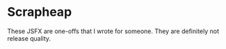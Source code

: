 # Scrapheap

These JSFX are one-offs that I wrote for someone. They are definitely not release quality.